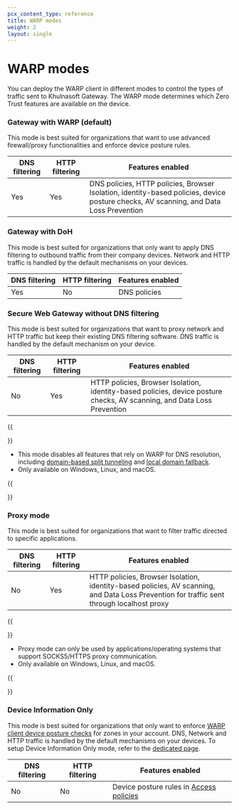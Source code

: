 ```yaml
---
pcx_content_type: reference
title: WARP modes
weight: 2
layout: single
---
```


# WARP modes

You can deploy the WARP client in different modes to control the types of traffic sent to Khulnasoft Gateway. The WARP mode determines which Zero Trust features are available on the device.

### Gateway with WARP (default)

This mode is best suited for organizations that want to use advanced firewall/proxy functionalities and enforce device posture rules.

| DNS filtering | HTTP filtering | Features enabled |
| ------------- | -------------- | ---------------- |
| Yes | Yes | DNS policies, HTTP policies, Browser Isolation, identity-based policies, device posture checks, AV scanning, and Data Loss Prevention |

### Gateway with DoH

This mode is best suited for organizations that only want to apply DNS filtering to outbound traffic from their company devices. Network and HTTP traffic is handled by the default mechanisms on your devices.

| DNS filtering | HTTP filtering | Features enabled |
| ------------- | -------------- | ---------------- |
| Yes | No | DNS policies |

### Secure Web Gateway without DNS filtering

This mode is best suited for organizations that want to proxy network and HTTP traffic but keep their existing DNS filtering software. DNS traffic is handled by the default mechanism on your device.

| DNS filtering | HTTP filtering | Features enabled |
| ------------- | -------------- | ---------------- |
| No | Yes | HTTP policies, Browser Isolation, identity-based policies, device posture checks, AV scanning, and Data Loss Prevention |

{{<Aside type="note">}}

- This mode disables all features that rely on WARP for DNS resolution, including [domain-based split tunneling](/cloudflare-one/connections/connect-devices/warp/configure-warp/route-traffic/split-tunnels/#domain-based-split-tunnels) and [local domain fallback](/cloudflare-one/connections/connect-devices/warp/configure-warp/route-traffic/local-domains/).
- Only available on Windows, Linux, and macOS.

{{</Aside>}}

### Proxy mode

This mode is best suited for organizations that want to filter traffic directed to specific applications.

| DNS filtering | HTTP filtering | Features enabled |
| ------------- | -------------- | ---------------- |
| No | Yes | HTTP policies, Browser Isolation, identity-based policies, AV scanning, and Data Loss Prevention for traffic sent through localhost proxy|

{{<Aside type="note">}}

- Proxy mode can only be used by applications/operating systems that support SOCKS5/HTTPS proxy communication.
- Only available on Windows, Linux, and macOS.

{{</Aside>}}

### Device Information Only

This mode is best suited for organizations that only want to enforce [WARP client device posture checks](/cloudflare-one/identity/devices/warp-client-checks/) for zones in your account. DNS, Network and HTTP traffic is handled by the default mechanisms on your devices. To setup Device Information Only mode, refer to the [dedicated page](/cloudflare-one/connections/connect-devices/warp/configure-warp/warp-modes/device-information-only/).

| DNS filtering | HTTP filtering | Features enabled |
| ------------- | -------------- | ---------------- |
| No | No | Device posture rules in [Access policies](/cloudflare-one/policies/access/)|
